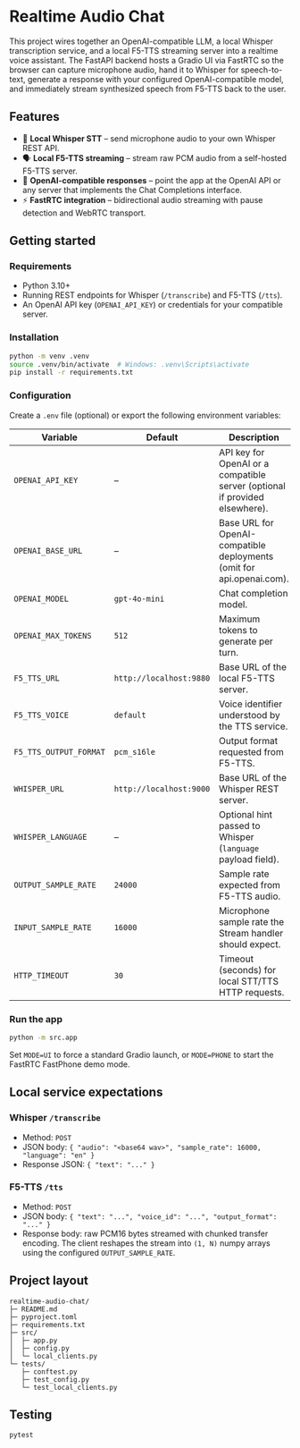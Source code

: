 # Realtime Audio Chat

This project wires together an OpenAI-compatible LLM, a local Whisper transcription service, and a local F5-TTS streaming server into a realtime voice assistant. The FastAPI backend hosts a Gradio UI via FastRTC so the browser can capture microphone audio, hand it to Whisper for speech-to-text, generate a response with your configured OpenAI-compatible model, and immediately stream synthesized speech from F5-TTS back to the user.

## Features
- 🎤 **Local Whisper STT** – send microphone audio to your own Whisper REST API.
- 🗣️ **Local F5-TTS streaming** – stream raw PCM audio from a self-hosted F5-TTS server.
- 🤖 **OpenAI-compatible responses** – point the app at the OpenAI API or any server that implements the Chat Completions interface.
- ⚡ **FastRTC integration** – bidirectional audio streaming with pause detection and WebRTC transport.

## Getting started

### Requirements
- Python 3.10+
- Running REST endpoints for Whisper (`/transcribe`) and F5-TTS (`/tts`).
- An OpenAI API key (`OPENAI_API_KEY`) or credentials for your compatible server.

### Installation
```bash
python -m venv .venv
source .venv/bin/activate  # Windows: .venv\Scripts\activate
pip install -r requirements.txt
```

### Configuration
Create a `.env` file (optional) or export the following environment variables:

| Variable | Default | Description |
| --- | --- | --- |
| `OPENAI_API_KEY` | – | API key for OpenAI or a compatible server (optional if provided elsewhere). |
| `OPENAI_BASE_URL` | – | Base URL for OpenAI-compatible deployments (omit for api.openai.com). |
| `OPENAI_MODEL` | `gpt-4o-mini` | Chat completion model. |
| `OPENAI_MAX_TOKENS` | `512` | Maximum tokens to generate per turn. |
| `F5_TTS_URL` | `http://localhost:9880` | Base URL of the local F5-TTS server. |
| `F5_TTS_VOICE` | `default` | Voice identifier understood by the TTS service. |
| `F5_TTS_OUTPUT_FORMAT` | `pcm_s16le` | Output format requested from F5-TTS. |
| `WHISPER_URL` | `http://localhost:9000` | Base URL of the Whisper REST server. |
| `WHISPER_LANGUAGE` | – | Optional hint passed to Whisper (`language` payload field). |
| `OUTPUT_SAMPLE_RATE` | `24000` | Sample rate expected from F5-TTS audio. |
| `INPUT_SAMPLE_RATE` | `16000` | Microphone sample rate the Stream handler should expect. |
| `HTTP_TIMEOUT` | `30` | Timeout (seconds) for local STT/TTS HTTP requests. |

### Run the app
```bash
python -m src.app
```

Set `MODE=UI` to force a standard Gradio launch, or `MODE=PHONE` to start the FastRTC FastPhone demo mode.

## Local service expectations

### Whisper `/transcribe`
- Method: `POST`
- JSON body: `{ "audio": "<base64 wav>", "sample_rate": 16000, "language": "en" }`
- Response JSON: `{ "text": "..." }`

### F5-TTS `/tts`
- Method: `POST`
- JSON body: `{ "text": "...", "voice_id": "...", "output_format": "..." }`
- Response body: raw PCM16 bytes streamed with chunked transfer encoding. The client reshapes the stream into `(1, N)` numpy arrays using the configured `OUTPUT_SAMPLE_RATE`.

## Project layout
```
realtime-audio-chat/
├─ README.md
├─ pyproject.toml
├─ requirements.txt
├─ src/
│  ├─ app.py
│  ├─ config.py
│  └─ local_clients.py
└─ tests/
   ├─ conftest.py
   ├─ test_config.py
   └─ test_local_clients.py
```

## Testing
```bash
pytest
```
